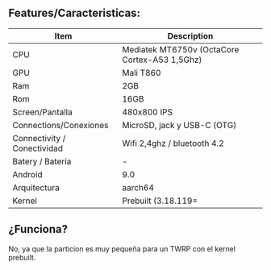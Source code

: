 ## Features/Caracteristicas:

| Item                      | Description |
|---------------------------|-------------|
| CPU             | Mediatek  MT6750v (OctaCore Cortex-A53 1,5Ghz)       |
| GPU                    | Mali T860  |
| Ram   | 2GB |
| Rom      | 16GB |
| Screen/Pantalla   | 480x800 IPS |
| Connections/Conexiones  | MicroSD, jack y USB-C (OTG) |
| Connectivity / Conectividad  | Wifi 2,4ghz / bluetooth 4.2|
| Batery / Batería                  | -  |
| Android                    | 9.0  |
| Arquitectura                    | aarch64  |
| Kernel                    | Prebuilt (3.18.119=  |

## ¿Funciona? 
No, ya que la particion es muy pequeña para un TWRP con el kernel prebuilt.
